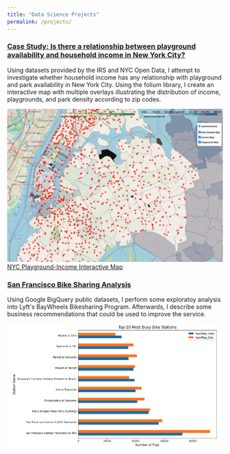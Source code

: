 ```yaml
---
title: "Data Science Projects"
permalink: /projects/
---
```



### [Case Study: Is there a relationship between playground availability and household income in New York City?](https://github.com/juliantsang1/juliantsang1.github.io/blob/master/NYC-Income-Playgrounds/IncomeVsPlayground%20-%20Final-revised.ipynb)
Using datasets provided by the IRS and NYC Open Data, I attempt to investigate whether household income has any relationship with playground and park availability in New York City. Using the folium library, I create an interactive map with multiple overlays illustrating the distribution of income, playgrounds, and park density according to zip codes.

![Interactive Map](/images/NYC_Parks_image.png)
[NYC Playground-Income Interactive Map](https://juliantsang1.github.io/NYC-Income-Playgrounds/NYC_Choropleth_Map-2.html)


### [San Francisco Bike Sharing Analysis](https://github.com/juliantsang1/juliantsang1.github.io/blob/master/SF%20Bikeshare/Project_1.ipynb)
Using Google BigQuery public datasets, I perform some exploratoy analysis into Lyft's BayWheels Bikesharing Program. Afterwards, I describe some business recommendations that could be used to improve the service.

![SF Bikeshare chart](/images/sf_bikeshare_chart_image.png)
